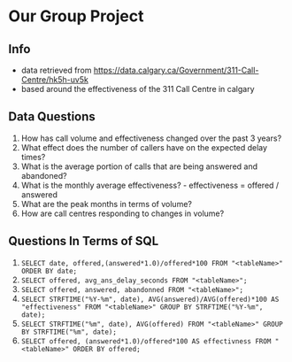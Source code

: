 # Our Group Project

## Info
- data retrieved from https://data.calgary.ca/Government/311-Call-Centre/hk5h-uv5k
- based around the effectiveness of the 311 Call Centre in calgary

## Data Questions
1. How has call volume and effectiveness changed over the past 3 years?
2. What effect does the number of callers have on the expected delay times?
3. What is the average portion of calls that are being answered and abandoned?
4. What is the monthly average effectiveness?
        - effectiveness = offered / answered
5. What are the peak months in terms of volume?
6. How are call centres responding to changes in volume?

## Questions In Terms of SQL
1. ```SELECT date, offered,(answered*1.0)/offered*100 FROM "<tableName>" ORDER BY date;```
2. ```SELECT offered, avg_ans_delay_seconds FROM "<tableName>";```
3. ```SELECT offered, answered, abandonned FROM "<tableName>";```
4. ```SELECT STRFTIME("%Y-%m", date), AVG(answered)/AVG(offered)*100 AS "effectiveness" FROM "<tableName>" GROUP BY STRFTIME("%Y-%m", date);```
5. ```SELECT STRFTIME("%m", date), AVG(offered) FROM "<tableName>" GROUP BY STRFTIME("%m", date);```
6. ```SELECT offered, (answered*1.0)/offered*100 AS effectivness FROM "<tableName>" ORDER BY offered;```

